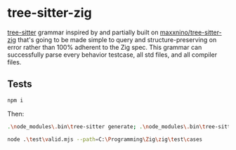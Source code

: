 # tree-sitter-zig

[tree-sitter](https://github.com/tree-sitter/tree-sitter) grammar inspired by and partially built on [maxxnino/tree-sitter-zig](https://github.com/maxxnino/tree-sitter-zig) that's going to be made simple to query and structure-preserving on error rather than 100% adherent to the Zig spec. This grammar can successfully parse every behavior testcase, all std files, and all compiler files.

## Tests

```bash
npm i
```

Then:
```bash
.\node_modules\.bin\tree-sitter generate; .\node_modules\.bin\tree-sitter parse .\test\samples\hello.zig
```

```bash
node .\test\valid.mjs --path=C:\Programming\Zig\zig\test\cases
```
